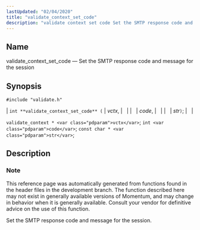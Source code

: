 ```yaml
---
lastUpdated: "02/04/2020"
title: "validate_context_set_code"
description: "validate context set code Set the SMTP response code and message for the session int validate context set code vctx code str validate context vctx int code const char str This reference page was automatically generated from functions found in the header files in the development branch The function described..."
---
```


<a name="apis.validate_context_set_code"></a> 
## Name

validate_context_set_code — Set the SMTP response code and message for the session

## Synopsis

`#include "validate.h"`

| `int **validate_context_set_code** (` | <var class="pdparam">vctx</var>, |   |
|   | <var class="pdparam">code</var>, |   |
|   | <var class="pdparam">str</var>`)`; |   |

`validate_context * <var class="pdparam">vctx</var>`;
`int <var class="pdparam">code</var>`;
`const char * <var class="pdparam">str</var>`;<a name="idp64556784"></a> 
## Description

### Note

This reference page was automatically generated from functions found in the header files in the development branch. The function described here may not exist in generally available versions of Momentum, and may change in behavior when it is generally available. Consult your vendor for definitive advice on the use of this function.

Set the SMTP response code and message for the session.